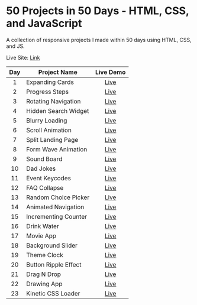 # 50 Projects in 50 Days - HTML, CSS, and JavaScript

A collection of responsive projects I made within 50 days using HTML, CSS, and JS.

Live Site: [Link](https://50-projects-in-50-days-fidellim.netlify.app/)

| Day | Project Name         |                                       Live Demo                                       |
| :-: | -------------------- | :-----------------------------------------------------------------------------------: |
|  1  | Expanding Cards      |    [Live](https://50-projects-in-50-days-fidellim.netlify.app/expanding%20cards/)     |
|  2  | Progress Steps       |     [Live](https://50-projects-in-50-days-fidellim.netlify.app/progress%20steps/)     |
|  3  | Rotating Navigation  |  [Live](https://50-projects-in-50-days-fidellim.netlify.app/rotating%20navigation/)   |
|  4  | Hidden Search Widget | [Live](https://50-projects-in-50-days-fidellim.netlify.app/hidden%20search%20widget/) |
|  5  | Blurry Loading       |     [Live](https://50-projects-in-50-days-fidellim.netlify.app/blurry%20loading/)     |
|  6  | Scroll Animation     |    [Live](https://50-projects-in-50-days-fidellim.netlify.app/scroll%20animation/)    |
|  7  | Split Landing Page   |  [Live](https://50-projects-in-50-days-fidellim.netlify.app/split%20landing%20page/)  |
|  8  | Form Wave Animation  | [Live](https://50-projects-in-50-days-fidellim.netlify.app/form%20wave%20animation/)  |
|  9  | Sound Board          |      [Live](https://50-projects-in-50-days-fidellim.netlify.app/sound%20board/)       |
| 10  | Dad Jokes            |       [Live](https://50-projects-in-50-days-fidellim.netlify.app/dad%20jokes/)        |
| 11  | Event Keycodes       |     [Live](https://50-projects-in-50-days-fidellim.netlify.app/event%20keycodes/)     |
| 12  | FAQ Collapse         |      [Live](https://50-projects-in-50-days-fidellim.netlify.app/faq%20collapse/)      |
| 13  | Random Choice Picker | [Live](https://50-projects-in-50-days-fidellim.netlify.app/random%20choice%20picker/) |
| 14  | Animated Navigation  |  [Live](https://50-projects-in-50-days-fidellim.netlify.app/animated%20navigation/)   |
| 15  | Incrementing Counter |  [Live](https://50-projects-in-50-days-fidellim.netlify.app/incrementing%20counter/)  |
| 16  | Drink Water          |      [Live](https://50-projects-in-50-days-fidellim.netlify.app/drink%20water/)       |
| 17  | Movie App            |       [Live](https://50-projects-in-50-days-fidellim.netlify.app/movie%20app/)        |
| 18  | Background Slider    |   [Live](https://50-projects-in-50-days-fidellim.netlify.app/background%20slider/)    |
| 19  | Theme Clock          |      [Live](https://50-projects-in-50-days-fidellim.netlify.app/theme%20clock/)       |
| 20  | Button Ripple Effect | [Live](https://50-projects-in-50-days-fidellim.netlify.app/button%20ripple%20effect/) |
| 21  | Drag N Drop          |     [Live](https://50-projects-in-50-days-fidellim.netlify.app/drag%20n%20drop/)      |
| 22  | Drawing App          |      [Live](https://50-projects-in-50-days-fidellim.netlify.app/drawing%20app/)       |
| 23  | Kinetic CSS Loader   |  [Live](https://50-projects-in-50-days-fidellim.netlify.app/kinetic%20css%20loader/)  |
